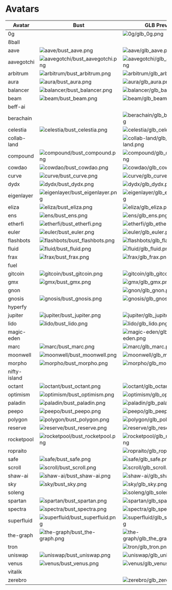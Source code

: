 # Avatars

| Avatar | Bust | GLB Preview | GLB File | Markdown |
|---|---|---|---|---|
| 0g |  | ![0g/glb_0g.png](0g/glb_0g.png) | [0g.glb](0g/0g.glb) |  |
| 8ball |  |  |  |  |
| aave | ![aave/bust_aave.png](aave/bust_aave.png) | ![aave/glb_aave.png](aave/glb_aave.png) | [aave.glb](aave/aave.glb) | [aave.md](aave/aave.md) |
| aavegotchi | ![aavegotchi/bust_aavegotchi.png](aavegotchi/bust_aavegotchi.png) | ![aavegotchi/glb_aavegotchi.png](aavegotchi/glb_aavegotchi.png) | [aavegotchi.glb](aavegotchi/aavegotchi.glb) | [aavegotchi.md](aavegotchi/aavegotchi.md) |
| arbitrum | ![arbitrum/bust_arbitrum.png](arbitrum/bust_arbitrum.png) | ![arbitrum/glb_arbitrum.png](arbitrum/glb_arbitrum.png) | [arbitrum.glb](arbitrum/arbitrum.glb) | [arbitrum.md](arbitrum/arbitrum.md) |
| aura | ![aura/bust_aura.png](aura/bust_aura.png) | ![aura/glb_aura.png](aura/glb_aura.png) | [aura.glb](aura/aura.glb) | [aura.md](aura/aura.md) |
| balancer | ![balancer/bust_balancer.png](balancer/bust_balancer.png) | ![balancer/glb_balancer.png](balancer/glb_balancer.png) | [balancer.glb](balancer/balancer.glb) | [balancer.md](balancer/balancer.md) |
| beam | ![beam/bust_beam.png](beam/bust_beam.png) | ![beam/glb_beam.png](beam/glb_beam.png) | [beam.glb](beam/beam.glb) | [beam.md](beam/beam.md) |
| beff-ai |  |  |  |  |
| berachain |  | ![berachain/glb_berachain.png](berachain/glb_berachain.png) | [berachain.glb](berachain/berachain.glb) |  |
| celestia | ![celestia/bust_celestia.png](celestia/bust_celestia.png) | ![celestia/glb_celestia.png](celestia/glb_celestia.png) | [celestia.glb](celestia/celestia.glb) | [celestia.md](celestia/celestia.md) |
| collab-land |  | ![collab-land/glb_collab-land.png](collab-land/glb_collab-land.png) | [collab-land.glb](collab-land/collab-land.glb) |  |
| compound | ![compound/bust_compound.png](compound/bust_compound.png) | ![compound/glb_compound.png](compound/glb_compound.png) | [compound.glb](compound/compound.glb) | [compound.md](compound/compound.md) |
| cowdao | ![cowdao/bust_cowdao.png](cowdao/bust_cowdao.png) | ![cowdao/glb_cowdao.png](cowdao/glb_cowdao.png) | [cowdao.glb](cowdao/cowdao.glb) | [cowdao.md](cowdao/cowdao.md) |
| curve | ![curve/bust_curve.png](curve/bust_curve.png) | ![curve/glb_curve.png](curve/glb_curve.png) | [curve.glb](curve/curve.glb) | [curve.md](curve/curve.md) |
| dydx | ![dydx/bust_dydx.png](dydx/bust_dydx.png) | ![dydx/glb_dydx.png](dydx/glb_dydx.png) | [dydx.glb](dydx/dydx.glb) | [dydx.md](dydx/dydx.md) |
| eigenlayer | ![eigenlayer/bust_eigenlayer.png](eigenlayer/bust_eigenlayer.png) | ![eigenlayer/glb_eigenlayer.png](eigenlayer/glb_eigenlayer.png) | [eigenlayer.glb](eigenlayer/eigenlayer.glb) | [eigenlayer.md](eigenlayer/eigenlayer.md) |
| eliza | ![eliza/bust_eliza.png](eliza/bust_eliza.png) | ![eliza/glb_eliza.png](eliza/glb_eliza.png) | [eliza.glb](eliza/eliza.glb) | [eliza.md](eliza/eliza.md) |
| ens | ![ens/bust_ens.png](ens/bust_ens.png) | ![ens/glb_ens.png](ens/glb_ens.png) | [ens.glb](ens/ens.glb) | [ens.md](ens/ens.md) |
| etherfi | ![etherfi/bust_etherfi.png](etherfi/bust_etherfi.png) | ![etherfi/glb_etherfi.png](etherfi/glb_etherfi.png) | [etherfi.glb](etherfi/etherfi.glb) | [etherfi.md](etherfi/etherfi.md) |
| euler | ![euler/bust_euler.png](euler/bust_euler.png) | ![euler/glb_euler.png](euler/glb_euler.png) | [euler.glb](euler/euler.glb) | [euler.md](euler/euler.md) |
| flashbots | ![flashbots/bust_flashbots.png](flashbots/bust_flashbots.png) | ![flashbots/glb_flashbots.png](flashbots/glb_flashbots.png) | [flashbots.glb](flashbots/flashbots.glb) | [flashbots.md](flashbots/flashbots.md) |
| fluid | ![fluid/bust_fluid.png](fluid/bust_fluid.png) | ![fluid/glb_fluid.png](fluid/glb_fluid.png) | [fluid.glb](fluid/fluid.glb) | [fluid.md](fluid/fluid.md) |
| frax | ![frax/bust_frax.png](frax/bust_frax.png) | ![frax/glb_frax.png](frax/glb_frax.png) | [frax.glb](frax/frax.glb) | [frax.md](frax/frax.md) |
| fuel |  |  |  |  |
| gitcoin | ![gitcoin/bust_gitcoin.png](gitcoin/bust_gitcoin.png) | ![gitcoin/glb_gitcoin.png](gitcoin/glb_gitcoin.png) | [gitcoin.glb](gitcoin/gitcoin.glb) | [gitcoin.md](gitcoin/gitcoin.md) |
| gmx | ![gmx/bust_gmx.png](gmx/bust_gmx.png) | ![gmx/glb_gmx.png](gmx/glb_gmx.png) | [gmx.glb](gmx/gmx.glb) | [gmx.md](gmx/gmx.md) |
| gnon |  | ![gnon/glb_gnon.png](gnon/glb_gnon.png) | [gnon.glb](gnon/gnon.glb) |  |
| gnosis | ![gnosis/bust_gnosis.png](gnosis/bust_gnosis.png) | ![gnosis/glb_gnosis.png](gnosis/glb_gnosis.png) | [gnosis.glb](gnosis/gnosis.glb) | [gnosis.md](gnosis/gnosis.md) |
| hyperfy |  |  |  |  |
| jupiter | ![jupiter/bust_jupiter.png](jupiter/bust_jupiter.png) | ![jupiter/glb_jupiter.png](jupiter/glb_jupiter.png) | [jupiter.glb](jupiter/jupiter.glb) | [jupiter.md](jupiter/jupiter.md) |
| lido | ![lido/bust_lido.png](lido/bust_lido.png) | ![lido/glb_lido.png](lido/glb_lido.png) | [lido.glb](lido/lido.glb) | [lido.md](lido/lido.md) |
| magic-eden |  | ![magic-eden/glb_magic-eden.png](magic-eden/glb_magic-eden.png) | [magic-eden.glb](magic-eden/magic-eden.glb) |  |
| marc | ![marc/bust_marc.png](marc/bust_marc.png) | ![marc/glb_marc.png](marc/glb_marc.png) | [marc.glb](marc/marc.glb) | [marc.md](marc/marc.md) |
| moonwell | ![moonwell/bust_moonwell.png](moonwell/bust_moonwell.png) | ![moonwell/glb_moonwell.png](moonwell/glb_moonwell.png) | [moonwell.glb](moonwell/moonwell.glb) | [moonwell.md](moonwell/moonwell.md) |
| morpho | ![morpho/bust_morpho.png](morpho/bust_morpho.png) | ![morpho/glb_morpho.png](morpho/glb_morpho.png) | [morpho.glb](morpho/morpho.glb) | [morpho.md](morpho/morpho.md) |
| nifty-island |  |  |  |  |
| octant | ![octant/bust_octant.png](octant/bust_octant.png) | ![octant/glb_octant.png](octant/glb_octant.png) | [octant.glb](octant/octant.glb) | [octant.md](octant/octant.md) |
| optimism | ![optimism/bust_optimism.png](optimism/bust_optimism.png) | ![optimism/glb_optimism.png](optimism/glb_optimism.png) | [optimism.glb](optimism/optimism.glb) | [optimism.md](optimism/optimism.md) |
| paladin | ![paladin/bust_paladin.png](paladin/bust_paladin.png) | ![paladin/glb_paladin.png](paladin/glb_paladin.png) | [paladin.glb](paladin/paladin.glb) | [paladin.md](paladin/paladin.md) |
| peepo | ![peepo/bust_peepo.png](peepo/bust_peepo.png) | ![peepo/glb_peepo.png](peepo/glb_peepo.png) | [peepo.glb](peepo/peepo.glb) | [peepo.md](peepo/peepo.md) |
| polygon | ![polygon/bust_polygon.png](polygon/bust_polygon.png) | ![polygon/glb_polygon.png](polygon/glb_polygon.png) | [polygon.glb](polygon/polygon.glb) | [polygon.md](polygon/polygon.md) |
| reserve | ![reserve/bust_reserve.png](reserve/bust_reserve.png) | ![reserve/glb_reserve.png](reserve/glb_reserve.png) | [reserve.glb](reserve/reserve.glb) | [reserve.md](reserve/reserve.md) |
| rocketpool | ![rocketpool/bust_rocketpool.png](rocketpool/bust_rocketpool.png) | ![rocketpool/glb_rocketpool.png](rocketpool/glb_rocketpool.png) | [rocketpool.glb](rocketpool/rocketpool.glb) | [rocketpool.md](rocketpool/rocketpool.md) |
| ropraito |  | ![ropraito/glb_ropraito.png](ropraito/glb_ropraito.png) | [ropraito.glb](ropraito/ropraito.glb) |  |
| safe | ![safe/bust_safe.png](safe/bust_safe.png) | ![safe/glb_safe.png](safe/glb_safe.png) | [safe.glb](safe/safe.glb) | [safe.md](safe/safe.md) |
| scroll | ![scroll/bust_scroll.png](scroll/bust_scroll.png) | ![scroll/glb_scroll.png](scroll/glb_scroll.png) | [scroll.glb](scroll/scroll.glb) | [scroll.md](scroll/scroll.md) |
| shaw-ai | ![shaw-ai/bust_shaw-ai.png](shaw-ai/bust_shaw-ai.png) | ![shaw-ai/glb_shaw-ai.png](shaw-ai/glb_shaw-ai.png) | [shaw-ai.glb](shaw-ai/shaw-ai.glb) | [shaw-ai.md](shaw-ai/shaw-ai.md) |
| sky | ![sky/bust_sky.png](sky/bust_sky.png) | ![sky/glb_sky.png](sky/glb_sky.png) | [sky.glb](sky/sky.glb) | [sky.md](sky/sky.md) |
| soleng |  | ![soleng/glb_soleng.png](soleng/glb_soleng.png) | [soleng.glb](soleng/soleng.glb) |  |
| spartan | ![spartan/bust_spartan.png](spartan/bust_spartan.png) | ![spartan/glb_spartan.png](spartan/glb_spartan.png) | [spartan.glb](spartan/spartan.glb) | [spartan.md](spartan/spartan.md) |
| spectra | ![spectra/bust_spectra.png](spectra/bust_spectra.png) | ![spectra/glb_spectra.png](spectra/glb_spectra.png) | [spectra.glb](spectra/spectra.glb) | [spectra.md](spectra/spectra.md) |
| superfluid | ![superfluid/bust_superfluid.png](superfluid/bust_superfluid.png) | ![superfluid/glb_superfluid.png](superfluid/glb_superfluid.png) | [superfluid.glb](superfluid/superfluid.glb) | [superfluid.md](superfluid/superfluid.md) |
| the-graph | ![the-graph/bust_the-graph.png](the-graph/bust_the-graph.png) | ![the-graph/glb_the_graph.png](the-graph/glb_the_graph.png) | [the-graph.glb](the-graph/the-graph.glb) | [the-graph.md](the-graph/the-graph.md) |
| tron |  | ![tron/glb_tron.png](tron/glb_tron.png) | [tron.glb](tron/tron.glb) |  |
| uniswap | ![uniswap/bust_uniswap.png](uniswap/bust_uniswap.png) | ![uniswap/glb_uniswap.png](uniswap/glb_uniswap.png) | [uniswap.glb](uniswap/uniswap.glb) | [uniswap.md](uniswap/uniswap.md) |
| venus | ![venus/bust_venus.png](venus/bust_venus.png) | ![venus/glb_venus.png](venus/glb_venus.png) | [venus.glb](venus/venus.glb) | [venus.md](venus/venus.md) |
| vitalik |  |  |  |  |
| zerebro |  | ![zerebro/glb_zerebro.png](zerebro/glb_zerebro.png) | [zerebro.glb](zerebro/zerebro.glb) |  |